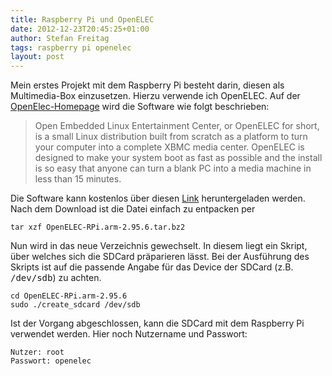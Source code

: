 ```yaml
---
title: Raspberry Pi und OpenELEC
date: 2012-12-23T20:45:25+01:00
author: Stefan Freitag
tags: raspberry pi openelec
layout: post
---
```


Mein erstes Projekt mit dem Raspberry Pi besteht darin, diesen als 
Multimedia-Box einzusetzen. Hierzu verwende ich OpenELEC. Auf der 
[OpenElec-Homepage](http://openelec.tv/) wird die Software wie folgt 
beschrieben:

> Open Embedded Linux Entertainment Center, or OpenELEC for short, is a small Linux distribution built from scratch as a platform to turn your computer into a complete XBMC media center. OpenELEC is designed to make your system boot as fast as possible and the install is so easy that anyone can turn a blank PC into a media machine in less than 15 minutes.

Die Software kann kostenlos über diesen [Link](http://openelec.tv/get-openelec "OpenELEC Download-Seite") heruntergeladen werden. Nach dem Download ist die Datei einfach zu entpacken per

```shell
tar xzf OpenELEC-RPi.arm-2.95.6.tar.bz2
```

Nun wird in das neue Verzeichnis gewechselt. In diesem liegt ein Skript, über 
welches sich die SDCard präparieren lässt. Bei der Ausführung des Skripts ist 
auf die passende Angabe für das Device der SDCard (z.B. <tt>/dev/sdb</tt>) zu 
achten.

```shell
cd OpenELEC-RPi.arm-2.95.6
sudo ./create_sdcard /dev/sdb
```

Ist der Vorgang abgeschlossen, kann die SDCard mit dem Raspberry Pi verwendet werden. Hier noch Nutzername und Passwort:

```shell
Nutzer: root
Passwort: openelec
```
